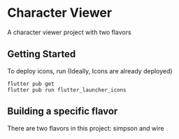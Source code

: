 # Character Viewer

A character viewer project with two flavors

## Getting Started

To deploy icons, run (Ideally, Icons are already  deployed)
```
flutter pub get
flutter pub run flutter_launcher_icons
```
## Building a specific flavor

There are two flavors in this project: simpson and wire
